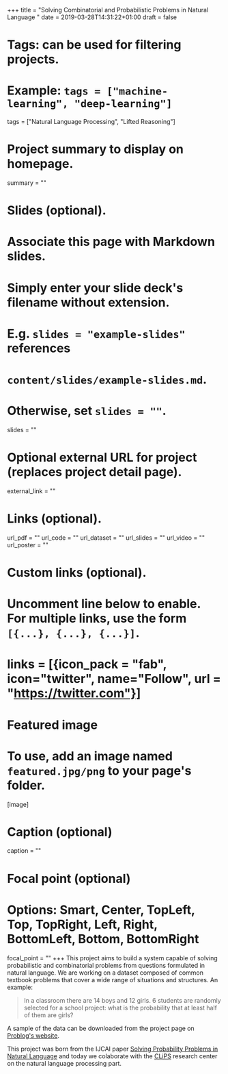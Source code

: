 +++
title = "Solving Combinatorial and Probabilistic Problems in Natural Language "
date = 2019-03-28T14:31:22+01:00
draft = false

# Tags: can be used for filtering projects.
# Example: `tags = ["machine-learning", "deep-learning"]`
tags = ["Natural Language Processing", "Lifted Reasoning"]

# Project summary to display on homepage.
summary = ""

# Slides (optional).
#   Associate this page with Markdown slides.
#   Simply enter your slide deck's filename without extension.
#   E.g. `slides = "example-slides"` references
#   `content/slides/example-slides.md`.
#   Otherwise, set `slides = ""`.
slides = ""

# Optional external URL for project (replaces project detail page).
external_link = ""

# Links (optional).
url_pdf = ""
url_code = ""
url_dataset = ""
url_slides = ""
url_video = ""
url_poster = ""

# Custom links (optional).
#   Uncomment line below to enable. For multiple links, use the form `[{...}, {...}, {...}]`.
# links = [{icon_pack = "fab", icon="twitter", name="Follow", url = "https://twitter.com"}]

# Featured image
# To use, add an image named `featured.jpg/png` to your page's folder.
[image]
  # Caption (optional)
  caption = ""

  # Focal point (optional)
  # Options: Smart, Center, TopLeft, Top, TopRight, Left, Right, BottomLeft, Bottom, BottomRight
  focal_point = ""
+++
This project aims to build a system capable of solving probabilistic and combinatorial problems from questions formulated in natural language. We are working on a dataset composed of common textbook problems that cover a wide range of situations and structures. An example:

> In a classroom there are 14 boys and 12 girls. 6 students are randomly selected for a school project: what is the probability that at least half of them are girls?

A sample of the data can be downloaded from the project page on [Problog's website](https://dtai.cs.kuleuven.be/problog/natural_language/).

This project was born from the IJCAI paper [Solving Probability Problems in Natural Language](https://lirias.kuleuven.be/bitstream/123456789/583588/1/nlp4plp.pdf) and today we colaborate with the [CLiPS](https://www.uantwerpen.be/en/research-groups/clips/) research center on the natural language processing part.
